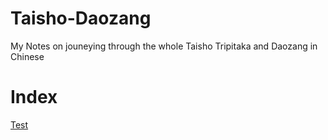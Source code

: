 # Taisho-Daozang
My Notes on jouneying through the whole Taisho Tripitaka and Daozang in Chinese 

# Index
[Test](https://pages.github.com/morgan9992/Taisho-Daozang/main/README.md)
